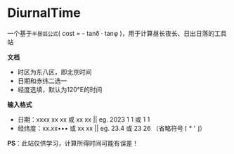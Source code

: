 # DiurnalTime

一个基于`半昼弧公式`( cost = - tanδ · tanφ )，用于计算昼长夜长、日出日落的工具站

**文档**
<ul>
    <li>时区为东八区，即北京时间</li>
    <li>日期和赤纬二选一</li>
    <li>经度选填，默认为120°E的时间</li>
</ul>

**输入格式**

<ul>
    <li>日期：xxxx xx xx 或 xx xx || eg. 2023 1 1 或 1 1</li>
    <li>经纬度：xx.xx••• 或 xx xx || eg. 23.4 或 23 26 （省略符号 ⌈ ° ' ⌋）</li>
</ul>

<b>PS</b>：此站仅供学习，计算所得时间可能有误差！
